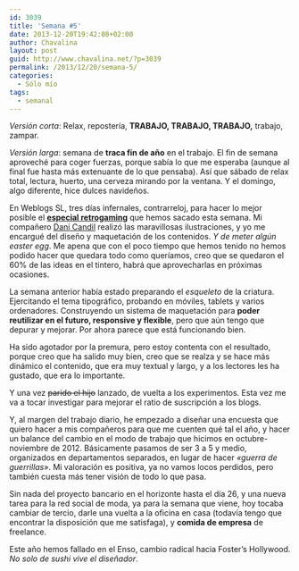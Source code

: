 ```yaml
---
id: 3039
title: 'Semana #5'
date: 2013-12-20T19:42:08+02:00
author: Chavalina
layout: post
guid: http://www.chavalina.net/?p=3039
permalink: /2013/12/20/semana-5/
categories:
  - Sólo mío
tags:
  - semanal
---
```

_Versión corta_: Relax, repostería, **TRABAJO, TRABAJO, TRABAJO,** trabajo, zampar.

_Versión larga_: semana de **traca fin de año** en el trabajo. El fin de semana aproveché para coger fuerzas, porque sabía lo que me esperaba (aunque al final fue hasta más extenuante de lo que pensaba). Así que sábado de relax total, lectura, huerto, una cerveza mirando por la ventana. Y el domingo, algo diferente, hice dulces navideños.



En Weblogs SL, tres días infernales, contrarreloj, para hacer lo mejor posible el [**especial retrogaming**](http://www.xataka.com/especial/retrogaming-nostalgia-videojuegos) que hemos sacado esta semana. Mi compañero [Dani Candil](http://acrowdofmonsters.com/) realizó las maravillosas ilustraciones, y yo me encargué del diseño y maquetación de los contenidos. _Y de meter algún easter egg_. Me apena que con el poco tiempo que hemos tenido no hemos podido hacer que quedara todo como queríamos, creo que se quedaron el 60% de las ideas en el tintero, habrá que aprovecharlas en próximas ocasiones.

La semana anterior había estado preparando el _esqueleto_ de la criatura. Ejercitando el tema tipográfico, probando en móviles, tablets y varios ordenadores. Construyendo un sistema de maquetación para **poder reutilizar en el futuro, responsive y flexible**, pero que aún tengo que depurar y mejorar. Por ahora parece que está funcionando bien.

Ha sido agotador por la premura, pero estoy contenta con el resultado, porque creo que ha salido muy bien, creo que se realza y se hace más dinámico el contenido, que era muy textual y largo, y a los lectores les ha gustado, que era lo importante.

Y una vez <del datetime="2013-12-20T18:36:45+00:00">parido el hijo</del> lanzado, de vuelta a los experimentos. Esta vez me va a tocar investigar para mejorar el ratio de suscripción a los blogs.

Y, al margen del trabajo diario, he empezado a diseñar una encuesta que quiero hacer a mis compañeros para que me cuenten qué tal el año, y hacer un balance del cambio en el modo de trabajo que hicimos en octubre-noviembre de 2012. Básicamente pasamos de ser 3 a 5 y medio, organizados en departamentos separados, en lugar de hacer _«guerra de guerrillas»_. Mi valoración es positiva, ya no vamos locos perdidos, pero también cuesta más tener visión de todo lo que pasa.

Sin nada del proyecto bancario en el horizonte hasta el día 26, y una nueva tarea para la red social de moda, ya para la semana que viene, hoy tocaba cambiar de tercio, darle una vuelta a la oficina en casa (todavía tengo que encontrar la disposición que me satisfaga), y **comida de empresa** de freelance. 

Este año hemos fallado en el Enso, cambio radical hacia Foster&#8217;s Hollywood. _No solo de sushi vive el diseñador_.